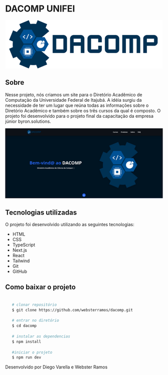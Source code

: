 # DACOMP UNIFEI
<img src="public/dacomp-full.png">

## Sobre
Nesse projeto, nós criamos um site para o Diretório Acadêmico de Computação da Universidade Federal de Itajubá. A idéia surgiu da necessidade de ter um lugar que reúna todas as informações sobre o Diretório Acadêmico e também sobre os três cursos da qual é composto. O projeto foi desenvolvido para o projeto final da capacitação da empresa júnior byron.solutions.

<img src="public/screenshot.png">

## Tecnologias utilizadas
O projeto foi desenvolvido utilizando as seguintes tecnologias:
- HTML
- CSS
- TypeScript
- Next.js
- React
- Tailwind
- Git
- GitHub

## Como baixar o projeto
```bash

   # clonar repositório
   $ git clone https://github.com/websterramos/dacomp.git

   # entrar no diretório
   $ cd dacomp

   # instalar as dependencias
   $ npm install

   #iniciar o projeto
   $ npm run dev

```
Desenvolvido por Diego Varella e Webster Ramos
